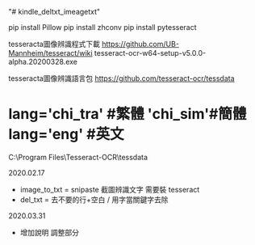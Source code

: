 ﻿"# kindle_deltxt_imeagetxt" 

pip install Pillow
pip install zhconv
pip install pytesseract

tesseracta圖像辨識程式下載
https://github.com/UB-Mannheim/tesseract/wiki
tesseract-ocr-w64-setup-v5.0.0-alpha.20200328.exe

tesseracta圖像辨識語言包
https://github.com/tesseract-ocr/tessdata
# lang='chi_tra' #繁體 'chi_sim'#簡體 lang='eng' #英文
C:\Program Files\Tesseract-OCR\tessdata

2020.02.17 
+ image_to_txt = snipaste 截圖辨識文字 需要裝 tesseract
+ del_txt = 去不要的行+空白 / 用字當關鍵字去除

2020.03.31
+ 增加說明 調整部分